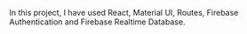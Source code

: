 In this project,
I have used React, Material UI, Routes, Firebase Authentication and Firebase Realtime Database.

